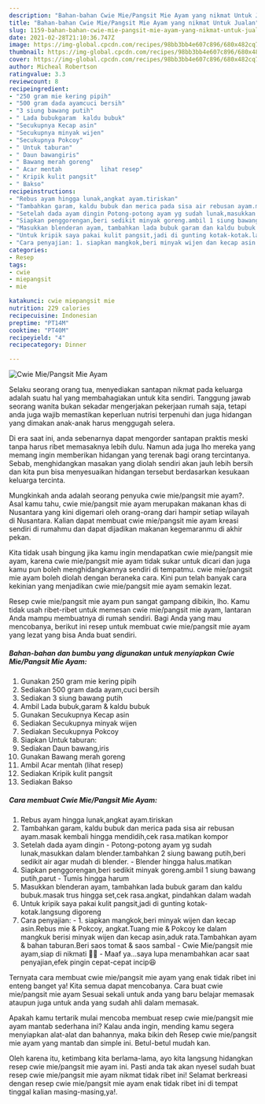 ```yaml
---
description: "Bahan-bahan Cwie Mie/Pangsit Mie Ayam yang nikmat Untuk Jualan"
title: "Bahan-bahan Cwie Mie/Pangsit Mie Ayam yang nikmat Untuk Jualan"
slug: 1159-bahan-bahan-cwie-mie-pangsit-mie-ayam-yang-nikmat-untuk-jualan
date: 2021-02-28T21:10:36.747Z
image: https://img-global.cpcdn.com/recipes/98bb3bb4e607c896/680x482cq70/cwie-miepangsit-mie-ayam-foto-resep-utama.jpg
thumbnail: https://img-global.cpcdn.com/recipes/98bb3bb4e607c896/680x482cq70/cwie-miepangsit-mie-ayam-foto-resep-utama.jpg
cover: https://img-global.cpcdn.com/recipes/98bb3bb4e607c896/680x482cq70/cwie-miepangsit-mie-ayam-foto-resep-utama.jpg
author: Micheal Robertson
ratingvalue: 3.3
reviewcount: 8
recipeingredient:
- "250 gram mie kering pipih"
- "500 gram dada ayamcuci bersih"
- "3 siung bawang putih"
- " Lada bubukgaram  kaldu bubuk"
- "Secukupnya Kecap asin"
- "Secukupnya minyak wijen"
- "Secukupnya Pokcoy"
- " Untuk taburan"
- " Daun bawangiris"
- " Bawang merah goreng"
- " Acar mentah           lihat resep"
- " Kripik kulit pangsit"
- " Bakso"
recipeinstructions:
- "Rebus ayam hingga lunak,angkat ayam.tiriskan"
- "Tambahkan garam, kaldu bubuk dan merica pada sisa air rebusan ayam.masak kembali hingga mendidih,cek rasa.matikan kompor"
- "Setelah dada ayam dingin Potong-potong ayam yg sudah lunak,masukkan dalam blender.tambahkan 2 siung bawang putih,beri sedikit air agar mudah di blender. Blender hingga halus.matikan"
- "Siapkan penggorengan,beri sedikit minyak goreng.ambil 1 siung bawang putih,parut Tumis hingga harum"
- "Masukkan blenderan ayam, tambahkan lada bubuk garam dan kaldu bubuk.masak trus hingga set,cek rasa.angkat, pindahkan dalam wadah"
- "Untuk kripik saya pakai kulit pangsit,jadi di gunting kotak-kotak.langsung digoreng"
- "Cara penyajian: 1. siapkan mangkok,beri minyak wijen dan kecap asin.Rebus mie &amp; Pokcoy, angkat.Tuang mie &amp; Pokcoy ke dalam mangkuk berisi minyak wijen dan kecap asin,aduk rata.Tambahkan ayam &amp; bahan taburan.Beri saos tomat &amp; saos sambal Cwie Mie/pangsit mie ayam,siap di nikmati 🥰🥰 Maaf ya...saya lupa menambahkan acar saat penyajian,efek pingin cepat-cepat incip😆"
categories:
- Resep
tags:
- cwie
- miepangsit
- mie

katakunci: cwie miepangsit mie 
nutrition: 229 calories
recipecuisine: Indonesian
preptime: "PT14M"
cooktime: "PT40M"
recipeyield: "4"
recipecategory: Dinner

---
```



![Cwie Mie/Pangsit Mie Ayam](https://img-global.cpcdn.com/recipes/98bb3bb4e607c896/680x482cq70/cwie-miepangsit-mie-ayam-foto-resep-utama.jpg)

Selaku seorang orang tua, menyediakan santapan nikmat pada keluarga adalah suatu hal yang membahagiakan untuk kita sendiri. Tanggung jawab seorang  wanita bukan sekadar mengerjakan pekerjaan rumah saja, tetapi anda juga wajib memastikan keperluan nutrisi terpenuhi dan juga hidangan yang dimakan anak-anak harus menggugah selera.

Di era  saat ini, anda sebenarnya dapat mengorder santapan praktis meski tanpa harus ribet memasaknya lebih dulu. Namun ada juga lho mereka yang memang ingin memberikan hidangan yang terenak bagi orang tercintanya. Sebab, menghidangkan masakan yang diolah sendiri akan jauh lebih bersih dan kita pun bisa menyesuaikan hidangan tersebut berdasarkan kesukaan keluarga tercinta. 



Mungkinkah anda adalah seorang penyuka cwie mie/pangsit mie ayam?. Asal kamu tahu, cwie mie/pangsit mie ayam merupakan makanan khas di Nusantara yang kini digemari oleh orang-orang dari hampir setiap wilayah di Nusantara. Kalian dapat membuat cwie mie/pangsit mie ayam kreasi sendiri di rumahmu dan dapat dijadikan makanan kegemaranmu di akhir pekan.

Kita tidak usah bingung jika kamu ingin mendapatkan cwie mie/pangsit mie ayam, karena cwie mie/pangsit mie ayam tidak sukar untuk dicari dan juga kamu pun boleh menghidangkannya sendiri di tempatmu. cwie mie/pangsit mie ayam boleh diolah dengan beraneka cara. Kini pun telah banyak cara kekinian yang menjadikan cwie mie/pangsit mie ayam semakin lezat.

Resep cwie mie/pangsit mie ayam pun sangat gampang dibikin, lho. Kamu tidak usah ribet-ribet untuk memesan cwie mie/pangsit mie ayam, lantaran Anda mampu membuatnya di rumah sendiri. Bagi Anda yang mau mencobanya, berikut ini resep untuk membuat cwie mie/pangsit mie ayam yang lezat yang bisa Anda buat sendiri.

<!--inarticleads1-->

##### Bahan-bahan dan bumbu yang digunakan untuk menyiapkan Cwie Mie/Pangsit Mie Ayam:

1. Gunakan 250 gram mie kering pipih
1. Sediakan 500 gram dada ayam,cuci bersih
1. Sediakan 3 siung bawang putih
1. Ambil  Lada bubuk,garam &amp; kaldu bubuk
1. Gunakan Secukupnya Kecap asin
1. Sediakan Secukupnya minyak wijen
1. Sediakan Secukupnya Pokcoy
1. Siapkan  Untuk taburan:
1. Sediakan  Daun bawang,iris
1. Gunakan  Bawang merah goreng
1. Ambil  Acar mentah           (lihat resep)
1. Sediakan  Kripik kulit pangsit
1. Sediakan  Bakso




<!--inarticleads2-->

##### Cara membuat Cwie Mie/Pangsit Mie Ayam:

1. Rebus ayam hingga lunak,angkat ayam.tiriskan
1. Tambahkan garam, kaldu bubuk dan merica pada sisa air rebusan ayam.masak kembali hingga mendidih,cek rasa.matikan kompor
1. Setelah dada ayam dingin - Potong-potong ayam yg sudah lunak,masukkan dalam blender.tambahkan 2 siung bawang putih,beri sedikit air agar mudah di blender. - Blender hingga halus.matikan
1. Siapkan penggorengan,beri sedikit minyak goreng.ambil 1 siung bawang putih,parut - Tumis hingga harum
1. Masukkan blenderan ayam, tambahkan lada bubuk garam dan kaldu bubuk.masak trus hingga set,cek rasa.angkat, pindahkan dalam wadah
1. Untuk kripik saya pakai kulit pangsit,jadi di gunting kotak-kotak.langsung digoreng
1. Cara penyajian: - 1. siapkan mangkok,beri minyak wijen dan kecap asin.Rebus mie &amp; Pokcoy, angkat.Tuang mie &amp; Pokcoy ke dalam mangkuk berisi minyak wijen dan kecap asin,aduk rata.Tambahkan ayam &amp; bahan taburan.Beri saos tomat &amp; saos sambal - Cwie Mie/pangsit mie ayam,siap di nikmati 🥰🥰 - Maaf ya...saya lupa menambahkan acar saat penyajian,efek pingin cepat-cepat incip😆




Ternyata cara membuat cwie mie/pangsit mie ayam yang enak tidak ribet ini enteng banget ya! Kita semua dapat mencobanya. Cara buat cwie mie/pangsit mie ayam Sesuai sekali untuk anda yang baru belajar memasak ataupun juga untuk anda yang sudah ahli dalam memasak.

Apakah kamu tertarik mulai mencoba membuat resep cwie mie/pangsit mie ayam mantab sederhana ini? Kalau anda ingin, mending kamu segera menyiapkan alat-alat dan bahannya, maka bikin deh Resep cwie mie/pangsit mie ayam yang mantab dan simple ini. Betul-betul mudah kan. 

Oleh karena itu, ketimbang kita berlama-lama, ayo kita langsung hidangkan resep cwie mie/pangsit mie ayam ini. Pasti anda tak akan nyesel sudah buat resep cwie mie/pangsit mie ayam nikmat tidak ribet ini! Selamat berkreasi dengan resep cwie mie/pangsit mie ayam enak tidak ribet ini di tempat tinggal kalian masing-masing,ya!.

